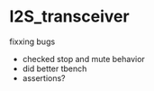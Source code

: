 # I2S_transceiver

fixxing bugs

- checked stop and mute behavior 
- did better tbench
- assertions?
